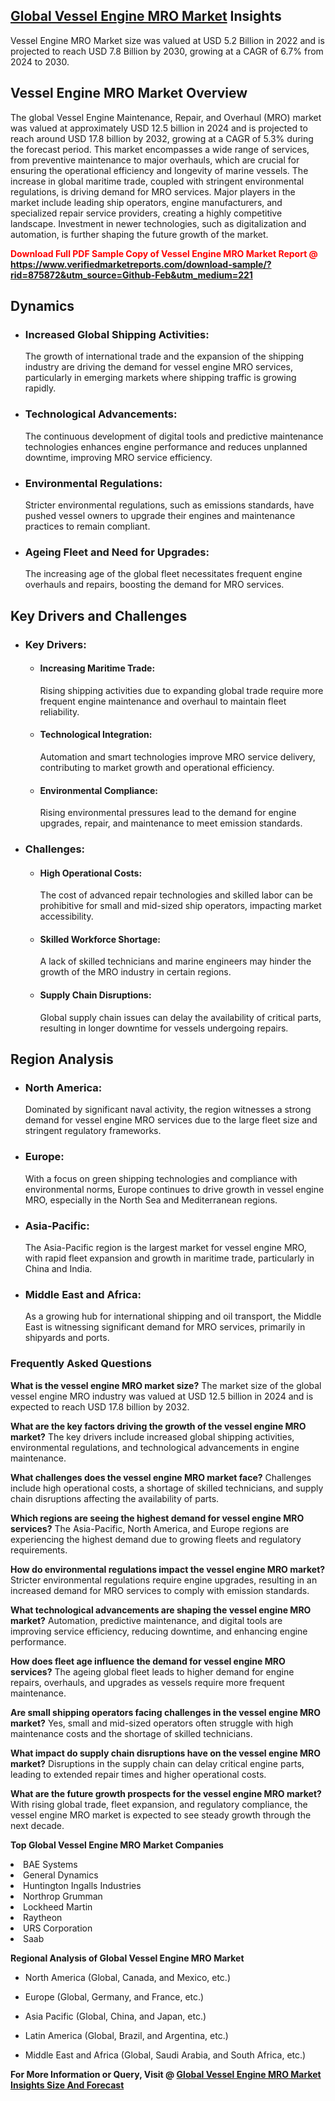 <h2><a href="https://www.verifiedmarketreports.com/download-sample/?rid=875872&amp;utm_source=Github&amp;utm_medium=221" target="_blank">Global Vessel Engine MRO Market</a> Insights</h2><p>Vessel Engine MRO Market size was valued at USD 5.2 Billion in 2022 and is projected to reach USD 7.8 Billion by 2030, growing at a CAGR of 6.7% from 2024 to 2030.</p><p> <h2>Vessel Engine MRO Market Overview</h2> <p>The global Vessel Engine Maintenance, Repair, and Overhaul (MRO) market was valued at approximately USD 12.5 billion in 2024 and is projected to reach around USD 17.8 billion by 2032, growing at a CAGR of 5.3% during the forecast period. This market encompasses a wide range of services, from preventive maintenance to major overhauls, which are crucial for ensuring the operational efficiency and longevity of marine vessels. The increase in global maritime trade, coupled with stringent environmental regulations, is driving demand for MRO services. Major players in the market include leading ship operators, engine manufacturers, and specialized repair service providers, creating a highly competitive landscape. Investment in newer technologies, such as digitalization and automation, is further shaping the future growth of the market.</p> <p><strong><p><span class=""><span style="color: #ff0000;"><strong>Download Full PDF Sample Copy of Vessel Engine MRO Market Report</strong> @ </span><a href="https://www.verifiedmarketreports.com/download-sample/?rid=875872&amp;utm_source=Github-Feb&amp;utm_medium=221" target="_blank">https://www.verifiedmarketreports.com/download-sample/?rid=875872&amp;utm_source=Github-Feb&amp;utm_medium=221</a></span></p></strong></p> <h2>Dynamics</h2> <ul> <li><h3>Increased Global Shipping Activities:</h3> The growth of international trade and the expansion of the shipping industry are driving the demand for vessel engine MRO services, particularly in emerging markets where shipping traffic is growing rapidly.</li> <li><h3>Technological Advancements:</h3> The continuous development of digital tools and predictive maintenance technologies enhances engine performance and reduces unplanned downtime, improving MRO service efficiency.</li> <li><h3>Environmental Regulations:</h3> Stricter environmental regulations, such as emissions standards, have pushed vessel owners to upgrade their engines and maintenance practices to remain compliant.</li> <li><h3>Ageing Fleet and Need for Upgrades:</h3> The increasing age of the global fleet necessitates frequent engine overhauls and repairs, boosting the demand for MRO services.</li> </ul> <h2>Key Drivers and Challenges</h2> <ul> <li><h3>Key Drivers:</h3> <ul> <li><h4>Increasing Maritime Trade:</h4> Rising shipping activities due to expanding global trade require more frequent engine maintenance and overhaul to maintain fleet reliability.</li> <li><h4>Technological Integration:</h4> Automation and smart technologies improve MRO service delivery, contributing to market growth and operational efficiency.</li> <li><h4>Environmental Compliance:</h4> Rising environmental pressures lead to the demand for engine upgrades, repair, and maintenance to meet emission standards.</li> </ul> </li> <li><h3>Challenges:</h3> <ul> <li><h4>High Operational Costs:</h4> The cost of advanced repair technologies and skilled labor can be prohibitive for small and mid-sized ship operators, impacting market accessibility.</li> <li><h4>Skilled Workforce Shortage:</h4> A lack of skilled technicians and marine engineers may hinder the growth of the MRO industry in certain regions.</li> <li><h4>Supply Chain Disruptions:</h4> Global supply chain issues can delay the availability of critical parts, resulting in longer downtime for vessels undergoing repairs.</li> </ul> </li> </ul> <h2>Region Analysis</h2> <ul> <li><h3>North America:</h3> Dominated by significant naval activity, the region witnesses a strong demand for vessel engine MRO services due to the large fleet size and stringent regulatory frameworks.</li> <li><h3>Europe:</h3> With a focus on green shipping technologies and compliance with environmental norms, Europe continues to drive growth in vessel engine MRO, especially in the North Sea and Mediterranean regions.</li> <li><h3>Asia-Pacific:</h3> The Asia-Pacific region is the largest market for vessel engine MRO, with rapid fleet expansion and growth in maritime trade, particularly in China and India.</li> <li><h3>Middle East and Africa:</h3> As a growing hub for international shipping and oil transport, the Middle East is witnessing significant demand for MRO services, primarily in shipyards and ports.</li> </ul> <h3>Frequently Asked Questions</h3> <p><strong>What is the vessel engine MRO market size?</strong> The market size of the global vessel engine MRO industry was valued at USD 12.5 billion in 2024 and is expected to reach USD 17.8 billion by 2032.</p> <p><strong>What are the key factors driving the growth of the vessel engine MRO market?</strong> The key drivers include increased global shipping activities, environmental regulations, and technological advancements in engine maintenance.</p> <p><strong>What challenges does the vessel engine MRO market face?</strong> Challenges include high operational costs, a shortage of skilled technicians, and supply chain disruptions affecting the availability of parts.</p> <p><strong>Which regions are seeing the highest demand for vessel engine MRO services?</strong> The Asia-Pacific, North America, and Europe regions are experiencing the highest demand due to growing fleets and regulatory requirements.</p> <p><strong>How do environmental regulations impact the vessel engine MRO market?</strong> Stricter environmental regulations require engine upgrades, resulting in an increased demand for MRO services to comply with emission standards.</p> <p><strong>What technological advancements are shaping the vessel engine MRO market?</strong> Automation, predictive maintenance, and digital tools are improving service efficiency, reducing downtime, and enhancing engine performance.</p> <p><strong>How does fleet age influence the demand for vessel engine MRO services?</strong> The ageing global fleet leads to higher demand for engine repairs, overhauls, and upgrades as vessels require more frequent maintenance.</p> <p><strong>Are small shipping operators facing challenges in the vessel engine MRO market?</strong> Yes, small and mid-sized operators often struggle with high maintenance costs and the shortage of skilled technicians.</p> <p><strong>What impact do supply chain disruptions have on the vessel engine MRO market?</strong> Disruptions in the supply chain can delay critical engine parts, leading to extended repair times and higher operational costs.</p> <p><strong>What are the future growth prospects for the vessel engine MRO market?</strong> With rising global trade, fleet expansion, and regulatory compliance, the vessel engine MRO market is expected to see steady growth through the next decade.</p> </p><p><strong>Top Global Vessel Engine MRO Market Companies</strong></p><div data-test-id=""><p><li>BAE Systems</li><li> General Dynamics</li><li> Huntington Ingalls Industries</li><li> Northrop Grumman</li><li> Lockheed Martin</li><li> Raytheon</li><li> URS Corporation</li><li> Saab</li></p><div><strong>Regional Analysis of&nbsp;Global Vessel Engine MRO Market</strong></div><ul><li dir="ltr"><p dir="ltr">North America&nbsp;(Global, Canada, and Mexico, etc.)</p></li><li dir="ltr"><p dir="ltr">Europe (Global, Germany, and France, etc.)</p></li><li dir="ltr"><p dir="ltr">Asia Pacific&nbsp;(Global, China, and Japan, etc.)</p></li><li dir="ltr"><p dir="ltr">Latin America&nbsp;(Global, Brazil, and Argentina, etc.)</p></li><li dir="ltr">Middle East and Africa&nbsp;(Global, Saudi Arabia, and South Africa, etc.)</li></ul><p><strong>For More Information or Query, Visit @&nbsp;</strong><strong><a href="https://www.verifiedmarketreports.com/product/vessel-engine-mro-market/?utm_source=Github&amp;utm_medium=221" target="_blank">Global Vessel Engine MRO Market Insights Size And Forecast</a></strong></p></div>
